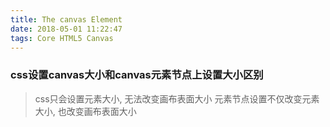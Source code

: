 ```yaml
---
title: The canvas Element
date: 2018-05-01 11:22:47
tags: Core HTML5 Canvas
---
```

### css设置canvas大小和canvas元素节点上设置大小区别
> css只会设置元素大小, 无法改变画布表面大小
> 元素节点设置不仅改变元素大小, 也改变画布表面大小
